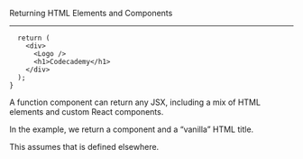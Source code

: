 Returning HTML Elements and Components

---

```function Header() {
  return (
    <div>
      <Logo />
      <h1>Codecademy</h1>
    </div>
  );
}
```

A function component can return any JSX, including a mix of HTML elements and custom React components.

In the example, we return a <Logo /> component and a “vanilla” HTML title.

This assumes that <Logo /> is defined elsewhere.
